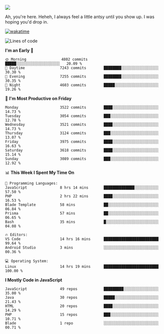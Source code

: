 ![](https://media.tenor.com/FUEC3dPyVhEAAAAM/welcome-back-minions.gif)

Ah, you're here. Heheh, 
I always feel a little antsy until you show up. I was hoping you'd drop in.

[![wakatime](https://wakatime.com/badge/user/8ad4afa2-1a56-40d1-a949-4663473915b6.svg)](https://wakatime.com/@mrepol742)

<!--START_SECTION:mrepol742-->
![Lines of code](https://img.shields.io/badge/From%20Hello%20World%20I%27ve%20Written-19.9%20million%20lines%20of%20code-blue)

**I'm an Early 🐤** 

```text
🌞 Morning                4802 commits        █████░░░░░░░░░░░░░░░░░░░░   20.09 % 
🌆 Daytime                7243 commits        ████████░░░░░░░░░░░░░░░░░   30.30 % 
🌃 Evening                7255 commits        ████████░░░░░░░░░░░░░░░░░   30.35 % 
🌙 Night                  4603 commits        █████░░░░░░░░░░░░░░░░░░░░   19.26 % 
```
📅 **I'm Most Productive on Friday** 

```text
Monday                   3522 commits        ████░░░░░░░░░░░░░░░░░░░░░   14.73 % 
Tuesday                  3054 commits        ███░░░░░░░░░░░░░░░░░░░░░░   12.78 % 
Wednesday                3521 commits        ████░░░░░░░░░░░░░░░░░░░░░   14.73 % 
Thursday                 3124 commits        ███░░░░░░░░░░░░░░░░░░░░░░   13.07 % 
Friday                   3975 commits        ████░░░░░░░░░░░░░░░░░░░░░   16.63 % 
Saturday                 3618 commits        ████░░░░░░░░░░░░░░░░░░░░░   15.14 % 
Sunday                   3089 commits        ███░░░░░░░░░░░░░░░░░░░░░░   12.92 % 
```


📊 **This Week I Spent My Time On** 

```text
💬 Programming Languages: 
JavaScript               8 hrs 14 mins       ██████████████░░░░░░░░░░░   57.50 % 
PHP                      2 hrs 22 mins       ████░░░░░░░░░░░░░░░░░░░░░   16.53 % 
Blade Template           58 mins             ██░░░░░░░░░░░░░░░░░░░░░░░   06.84 % 
Prisma                   57 mins             ██░░░░░░░░░░░░░░░░░░░░░░░   06.65 % 
Bash                     35 mins             █░░░░░░░░░░░░░░░░░░░░░░░░   04.08 % 

🔥 Editors: 
VS Code                  14 hrs 16 mins      █████████████████████████   99.64 % 
Android Studio           3 mins              ░░░░░░░░░░░░░░░░░░░░░░░░░   00.36 % 

💻 Operating System: 
Linux                    14 hrs 19 mins      █████████████████████████   100.00 % 
```

**I Mostly Code in JavaScript** 

```text
JavaScript               49 repos            █████████░░░░░░░░░░░░░░░░   35.00 % 
Java                     30 repos            █████░░░░░░░░░░░░░░░░░░░░   21.43 % 
HTML                     20 repos            ████░░░░░░░░░░░░░░░░░░░░░   14.29 % 
PHP                      15 repos            ███░░░░░░░░░░░░░░░░░░░░░░   10.71 % 
Blade                    1 repo              ░░░░░░░░░░░░░░░░░░░░░░░░░   00.71 % 
```




<!--END_SECTION:mrepol742-->
